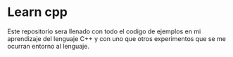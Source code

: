 # Learn cpp

Este repositorio sera llenado con todo el codigo de ejemplos en mi aprendizaje del
lenguaje C++ y con uno que otros experimentos que se me ocurran entorno al lenguaje.
